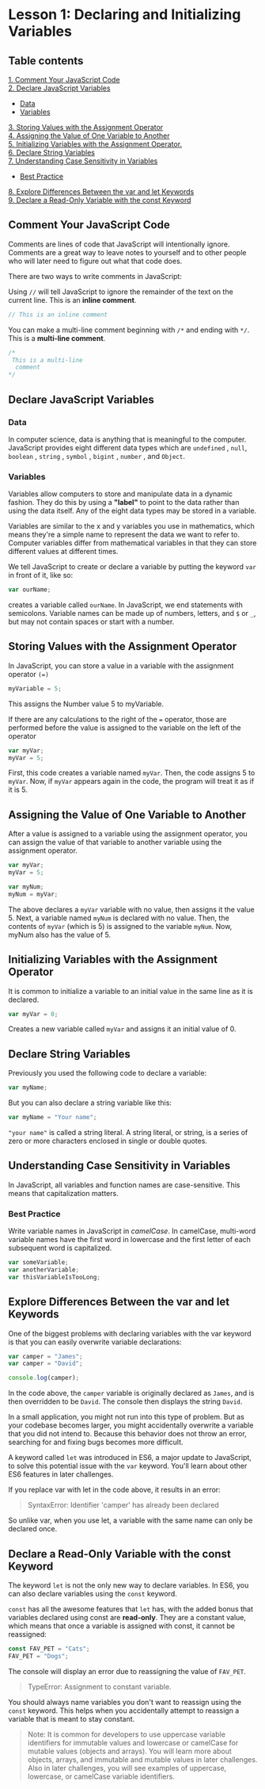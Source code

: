# Lesson 1: Declaring and Initializing Variables

<!-- Table contents here make  -->
## Table contents

  [1. Comment Your JavaScript Code](#comment-your-javascript-code)<br>
  [2. Declare JavaScript Variables](#declare-javascript-variables) 

  * [Data](#data)
  * [Variables](#variables)
    
[3. Storing Values with the Assignment Operator](#storing-values-with-the-assignment-operator)<br>
[4. Assigning the Value of One Variable to Another](#assigning-the-value-of-one-variable-to-another)<br>
[5. Initializing Variables with the Assignment Operator.](#initializing-variables-with-the-assignment-operator)<br>
[6. Declare String Variables](#declare-string-variables)<br>
[7. Understanding Case Sensitivity in Variables](#understanding-case-sensitivity-in-variables)

  * [Best Practice](#best-practice)
  
[8. Explore Differences Between the var and let Keywords](#explore-differences-between-the-var-and-let-keywords)<br>
[9. Declare a Read-Only Variable with the const Keyword](#declare-a-read-only-variable-with-the-const-keyword)


## Comment Your JavaScript Code

Comments are lines of code that JavaScript will intentionally ignore. Comments are a great way to leave notes to yourself and to
other people who will later need to figure out what that code does.

There are two ways to write comments in JavaScript:

Using `//` will tell JavaScript to ignore the remainder of the text on the current line. This is an **inline comment**.


```js
// This is an inline comment
```

You can make a multi-line comment beginning with `/*`
and ending with `*/`. This is a **multi-line comment**.


```js
/*
 This is a multi-line
  comment
*/
```


## Declare JavaScript Variables

### Data
In computer science, data is anything that is meaningful to the computer. JavaScript provides eight different data types which are
`undefined` , `null`, `boolean` , `string` , `symbol` , `bigint` , `number` , and `Object`.

### Variables

Variables allow computers to store and manipulate data in a dynamic fashion. They do this by using a **"label"** to point to the data rather than using the data itself. Any of the eight data types may be stored in a variable.

Variables are similar to the x and y variables you use in mathematics, which means they're a simple name to represent the data we want to refer to. Computer variables differ from mathematical variables in that they can store different values at different times.

We tell JavaScript to create or declare a variable by putting the keyword `var` in front of it, like so:

```js
var ourName;
```
creates a variable called `ourName`. In JavaScript, we end statements with semicolons. Variable names can be made up of numbers, letters, and `$` or `_`, but may not contain spaces or start with a number.

## Storing Values with the Assignment Operator
In JavaScript, you can store a value in a variable with the assignment operator `(=)`

```js
myVariable = 5;
```

This assigns the Number value 5 to myVariable.

If there are any calculations to the right of the `=` operator, those are performed before the value is assigned to the variable on the left of the operator

```js
var myVar;
myVar = 5;
```
First, this code creates a variable named `myVar`. Then, the code assigns 5 to `myVar`. Now, if `myVar` appears again in the code, the program will treat it as if it is 5.


## Assigning the Value of One Variable to Another
After a value is assigned to a variable using the assignment operator, you can assign the value of that variable to another variable using the assignment operator.

```js
var myVar;
myVar = 5;

var myNum;
myNum = myVar;
```

The above declares a `myVar` variable with no value, then assigns it the value 5. Next, a variable named `myNum` is declared with no value. Then, the contents of `myVar` (which is 5) is assigned to the variable `myNum`. Now, myNum also has the value of 5.

## Initializing Variables with the Assignment Operator
It is common to initialize a variable to an initial value in the same line as it is declared.

```js
var myVar = 0;
```
Creates a new variable called `myVar` and assigns it an initial value of 0.

## Declare String Variables

Previously you used the following code to declare a variable:

```js
var myName;
```

But you can also declare a string variable like this:
```js
var myName = "Your name";
```

`"your name"` is called a string literal. A string literal, or string, is a series of zero or more characters enclosed in single or double quotes.

## Understanding Case Sensitivity in Variables
In JavaScript, all variables and function names are case-sensitive. This means that capitalization matters.

### Best Practice
Write variable names in JavaScript in *camelCase*. In camelCase, multi-word variable names have the first word in lowercase and the first letter of each subsequent word is capitalized.

```js
var someVariable;
var anotherVariable;
var thisVariableIsTooLong;
```

## Explore Differences Between the var and let Keywords
One of the biggest problems with declaring variables with the var keyword is that you can easily overwrite variable declarations:

```js
var camper = "James";
var camper = "David";

console.log(camper);
```
In the code above, the `camper` variable is originally declared as `James`, and is then overridden to be `David`. The console then displays the string `David`.

In a small application, you might not run into this type of problem. But as your codebase becomes larger, you might accidentally overwrite a variable that you did not intend to. Because this behavior does not throw an error, searching for and fixing bugs becomes more difficult.

A keyword called `let` was introduced in ES6, a major update to JavaScript, to solve this potential issue with the `var` keyword. You'll learn about other ES6 features in later challenges.

If you replace var with let in the code above, it results in an error:

> SyntaxError: Identifier 'camper' has already been declared

So unlike var, when you use let, a variable with the same name can only be declared once.

## Declare a Read-Only Variable with the const Keyword
The keyword `let` is not the only new way to declare variables. In ES6, you can also declare variables using the `const` keyword.

`const` has all the awesome features that `let` has, with the added bonus that variables declared using const are **read-only**. They are a constant value, which means that once a variable is assigned with const, it cannot be reassigned:

```js
const FAV_PET = "Cats";
FAV_PET = "Dogs";
```

The console will display an error due to reassigning the value of `FAV_PET`.

> TypeError: Assignment to constant variable.

You should always name variables you don't want to reassign using the `const` keyword. This helps when you accidentally attempt to reassign a variable that is meant to stay constant.

 > Note: It is common for developers to use uppercase variable identifiers for immutable values and lowercase or camelCase for mutable values (objects and arrays). You will learn more about objects, arrays, and immutable and mutable values in later challenges. Also in later challenges, you will see examples of uppercase, lowercase, or camelCase variable identifiers.
